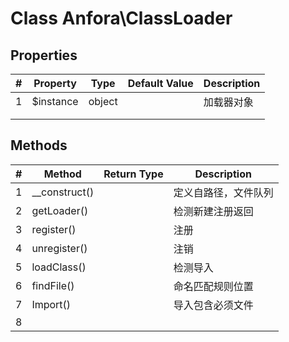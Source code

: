 # Class Anfora\ClassLoader



## Properties

| #    | Property  | Type   | Default Value | Description |
| ---- | --------- | ------ | ------------- | ----------- |
| 1    | $instance | object |               | 加载器对象  |
|      |           |        |               |             |
|      |           |        |               |             |



## Methods

| #    | Method        | Return Type | Description          |
| ---- | ------------- | ----------- | -------------------- |
| 1    | __construct() |             | 定义自路径，文件队列 |
| 2    | getLoader()   |             | 检测新建注册返回     |
| 3    | register()    |             | 注册                 |
| 4    | unregister()  |             | 注销                 |
| 5    | loadClass()   |             | 检测导入             |
| 6    | findFile()    |             | 命名匹配规则位置     |
| 7    | Import()      |             | 导入包含必须文件     |
| 8    |               |             |                      |

